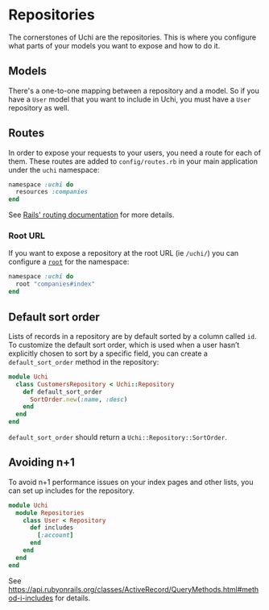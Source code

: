 # Repositories

The cornerstones of Uchi are the repositories. This is where you configure what parts of your models you want to expose and how to do it.

## Models

There's a one-to-one mapping between a repository and a model. So if you have a `User` model that you want to include in Uchi, you must have a `User` repository as well.

## Routes

In order to expose your requests to your users, you need a route for each of them. These routes are added to `config/routes.rb` in your main application under the `uchi` namespace:

```ruby
namespace :uchi do
  resources :companies
end
```

See [Rails' routing documentation](https://guides.rubyonrails.org/routing.html) for more details.

### Root URL

If you want to expose a repository at the root URL (ie `/uchi/`) you can configure a [`root`](https://guides.rubyonrails.org/routing.html#using-root) for the namespace:

```ruby
namespace :uchi do
  root "companies#index"
end
```

## Default sort order

Lists of records in a repository are by default sorted by a column called `id`. To customize the default sort order, which is used when a user hasn’t explicitly chosen to sort by a specific field, you can create a `default_sort_order` method in the repository:

```ruby
module Uchi
  class CustomersRepository < Uchi::Repository
    def default_sort_order
      SortOrder.new(:name, :desc)
    end
  end
end
```

`default_sort_order` should return a `Uchi::Repository::SortOrder`.

## Avoiding n+1

To avoid n+1 performance issues on your index pages and other lists, you can set up includes for the repository.

```ruby
module Uchi
  module Repositories
    class User < Repository
      def includes
        [:account]
      end
    end
  end
end
```

See https://api.rubyonrails.org/classes/ActiveRecord/QueryMethods.html#method-i-includes for details.
